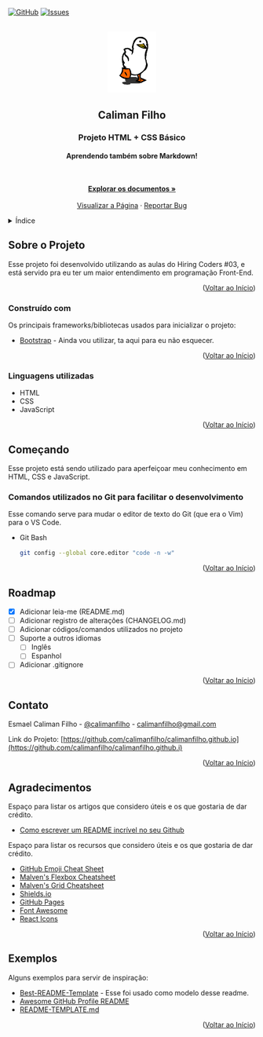 <div id="inicio"></div>
<!--
*** Thanks for checking out the Best-README-Template. If you have a suggestion
*** that would make this better, please fork the repo and create a pull request
*** or simply open an issue with the tag "enhancement".
*** Don't forget to give the project a star!
*** Thanks again! Now go create something AMAZING! :D
-->



<!-- PROJECT SHIELDS -->
<!--
*** I'm using markdown "reference style" links for readability.
*** Reference links are enclosed in brackets [ ] instead of parentheses ( ).
*** See the bottom of this document for the declaration of the reference variables
*** for contributors-url, forks-url, etc. This is an optional, concise syntax you may use.
*** https://www.markdownguide.org/basic-syntax/#reference-style-links
-->

[![GitHub][github-shield]][github-url]
[![Issues][issues-shield]][issues-url]

<!-- CABEÇALHO DO PROJETO -->
<br />
<div align="center">
  <a href="https://github.com/calimanfilho/calimanfilho.github.io">
    <img src="./imagens/XOsX.gif" alt="Logo" width="100">
  </a>

  <h2 align="center">Caliman Filho</h2>
  <h3 align="center">Projeto HTML + CSS Básico</h3>
  <h4 align="center">Aprendendo também sobre Markdown!</h4>
  <br />
  <p align="center">
    <a href="https://github.com/calimanfilho/calimanfilho.github.io"><strong>Explorar os documentos »</strong></a>
    <br />
    <br />
    <a href="https://calimanfilho.github.io/">Visualizar a Página</a>
    ·
    <a href="https://github.com/calimanfilho/calimanfilho.github.io/issues">Reportar Bug</a>
  </p>
</div>



<!-- Índice -->
<details>
  <summary>Índice</summary>
  <ol>
    <li>
      <a href="#sobre-o-projeto">Sobre o Projeto</a>
      <ul>
        <li><a href="#construído-com">Construído com</a></li>
        <li><a href="#linguagens-utilizadas">Linguagens utilizadas</a></li>
      </ul>
    </li>
    <li>
      <a href="#começando">Começando</a>
      <ul>
        <li><a href="#comandos-utilizados-no-git-para-facilitar-o-desenvolvimento">Comandos utilizados no Git para facilitar o desenvolvimento</a></li>
      </ul>
    </li>
    <li><a href="#roadmap">Roadmap</a></li>
    <li><a href="#contato">Contato</a></li>
    <li><a href="#agradecimentos">Agradecimentos</a></li>
    <li><a href="#exemplos">Exemplos</a></li>
  </ol>
</details>



<!-- SOBRE O PROJETO -->
## Sobre o Projeto

Esse projeto foi desenvolvido utilizando as aulas do Hiring Coders #03, e está servido pra eu ter um maior entendimento em programação Front-End.

<p align="right">(<a href="#inicio">Voltar ao Início</a>)</p>



### Construído com

Os principais frameworks/bibliotecas usados para inicializar o projeto:

* [Bootstrap](https://getbootstrap.com) - Ainda vou utilizar, ta aqui para eu não esquecer.

<p align="right">(<a href="#inicio">Voltar ao Início</a>)</p>

### Linguagens utilizadas

* HTML
* CSS
* JavaScript

<p align="right">(<a href="#inicio">Voltar ao Início</a>)</p>



<!-- COMEÇANDO -->
## Começando

Esse projeto está sendo utilizado para aperfeiçoar meu conhecimento em HTML, CSS e JavaScript.

### Comandos utilizados no Git para facilitar o desenvolvimento

Esse comando serve para mudar o editor de texto do Git (que era o Vim) para o VS Code.
* Git Bash
  ```Bash
  git config --global core.editor "code -n -w"
  ```
  <!-- https://pygments.org/languages/ -->

<p align="right">(<a href="#inicio">Voltar ao Início</a>)</p>



<!-- ROADMAP -->
## Roadmap

- [x] Adicionar leia-me (README.md)
- [ ] Adicionar registro de alterações (CHANGELOG.md)
- [ ] Adicionar códigos/comandos utilizados no projeto
- [ ] Suporte a outros idiomas
    - [ ] Inglês
    - [ ] Espanhol
- [ ] Adicionar .gitignore

<p align="right">(<a href="#inicio">Voltar ao Início</a>)</p>



<!-- CONTATO -->
## Contato

Esmael Caliman Filho - [@calimanfilho](https://twitter.com/calimanfilho) - calimanfilho@gmail.com

Link do Projeto: [https://github.com/calimanfilho/calimanfilho.github.io](https://github.com/calimanfilho/calimanfilho.github.i)

<p align="right">(<a href="#inicio">Voltar ao Início</a>)</p>



<!-- AGRADECIMENTOS -->
## Agradecimentos

Espaço para listar os artigos que considero úteis e os que gostaria de dar crédito.

* [Como escrever um README incrível no seu Github](https://www.alura.com.br/artigos/escrever-bom-readme)

Espaço para listar os recursos que considero úteis e os que gostaria de dar crédito.

* [GitHub Emoji Cheat Sheet](https://www.webpagefx.com/tools/emoji-cheat-sheet)
* [Malven's Flexbox Cheatsheet](https://flexbox.malven.co/)
* [Malven's Grid Cheatsheet](https://grid.malven.co/)
* [Shields.io](https://shields.io)
* [GitHub Pages](https://pages.github.com)
* [Font Awesome](https://fontawesome.com)
* [React Icons](https://react-icons.github.io/react-icons/search)

<p align="right">(<a href="#inicio">Voltar ao Início</a>)</p>



<!-- EXEMPLOS -->
## Exemplos

Alguns exemplos para servir de inspiração:

* [Best-README-Template](https://github.com/othneildrew/Best-README-Template/blob/master/README.md) - Esse foi usado como modelo desse readme.
* [Awesome GitHub Profile README](https://github.com/abhisheknaiidu/awesome-github-profile-readme)
* [README-TEMPLATE.md](https://gist.github.com/reginadiana/e044fe93ed81aa04a10361cb841c0409#file-readme-template-md)

<p align="right">(<a href="#inicio">Voltar ao Início</a>)</p>



<!-- MARKDOWN LINKS & IMAGES -->
<!-- https://www.markdownguide.org/basic-syntax/#reference-style-links -->
[github-shield]: https://img.shields.io/badge/gh-calimanfilho-blue
[github-url]: https://github.com/calimanfilho
[issues-shield]: https://img.shields.io/github/issues/calimanfilho/calimanfilho.github.io
[issues-url]: https://github.com/calimanfilho/calimanfilho.github.io/issues
